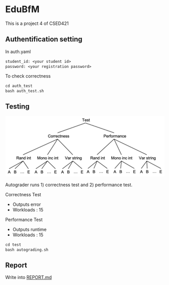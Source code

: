 # EduBfM

This is a project 4 of CSED421

## Authentification setting

In auth.yaml

```
student_id: <your student id>
password: <your registration password>
```


To check correctness

```
cd auth_test
bash auth_test.sh
```

## Testing

![Test](test_structure.png)

Autograder runs 1) correctness test and 2) performance test.

Correctness Test

- Outputs error
- Workloads : 15

Performance Test

- Outputs runtime
- Workloads : 15

```
cd test
bash autograding.sh
```

## Report

Write into [REPORT.md](REPORT.md)
